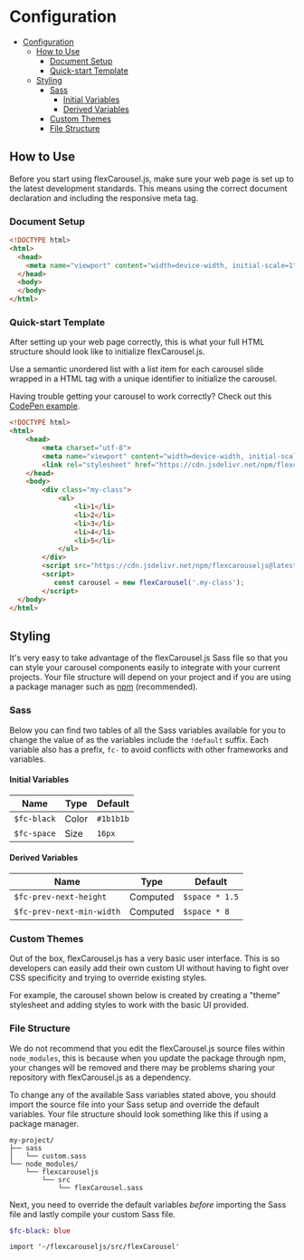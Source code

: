# Configuration

- [Configuration](#configuration)
    - [How to Use](#how-to-use)
        - [Document Setup](#document-setup)
        - [Quick-start Template](#quick-start-template)
    - [Styling](#styling)
        - [Sass](#sass)
            - [Initial Variables](#initial-variables)
            - [Derived Variables](#derived-variables)
        - [Custom Themes](#custom-themes)
        - [File Structure](#file-structure)

## How to Use
Before you start using flexCarousel.js, make sure your web page is set up to the latest development standards. This means using the correct document declaration and including the responsive meta tag.

### Document Setup
```html
<!DOCTYPE html>
<html>
  <head>
    <meta name="viewport" content="width=device-width, initial-scale=1">
  </head>
  <body>
  </body>
</html>
```

### Quick-start Template
After setting up your web page correctly, this is what your full HTML structure should look like to initialize flexCarousel.js.

Use a semantic unordered list with a list item for each carousel slide wrapped in a HTML tag with a unique identifier to initialize the carousel.

Having trouble getting your carousel to work correctly? Check out this [CodePen example](https://codepen.io/tomhrtly/pen/eXRpOg/).

```html
<!DOCTYPE html>
<html>
    <head>
        <meta charset="utf-8">
        <meta name="viewport" content="width=device-width, initial-scale=1">
        <link rel="stylesheet" href="https://cdn.jsdelivr.net/npm/flexcarouseljs@latest/dist/flexCarousel.min.css">
    </head>
    <body>
        <div class="my-class">
            <ul>
                <li>1</li>
                <li>2</li>
                <li>3</li>
                <li>4</li>
                <li>5</li>
            </ul>
        </div>
        <script src="https://cdn.jsdelivr.net/npm/flexcarouseljs@latest/dist/flexCarousel.min.js"></script>
        <script>
           const carousel = new flexCarousel('.my-class');
        </script>
  </body>
</html>
```

## Styling
It's very easy to take advantage of the flexCarousel.js Sass file so that you can style your carousel components easily to integrate with your current projects. Your file structure will depend on your project and if you are using a package manager such as [npm](https://www.npmjs.com/) (recommended).

### Sass
Below you can find two tables of all the Sass variables available for you to change the value of as the variables include the `!default` suffix. Each variable also has a prefix, `fc-` to avoid conflicts with other frameworks and variables.

#### Initial Variables
| Name | Type | Default |
|---|---|---|
| `$fc-black` | Color | `#1b1b1b` |
| `$fc-space` | Size | `16px` |

#### Derived Variables
| Name | Type | Default |
|---|---|---|
| `$fc-prev-next-height` | Computed | `$space * 1.5` |
| `$fc-prev-next-min-width` | Computed | `$space * 8` |

### Custom Themes

Out of the box, flexCarousel.js has a very basic user interface. This is so developers can easily add their own custom UI without having to fight over CSS specificity and trying to override existing styles.

For example, the carousel shown below is created by creating a "theme" stylesheet and adding styles to work with the basic UI provided. 

### File Structure

We do not recommend that you edit the flexCarousel.js source files within `node_modules`, this is because when you update the package through npm, your changes will be removed and there may be problems sharing your repository with flexCarousel.js as a dependency.

To change any of the available Sass variables stated above, you should import the source file into your Sass setup and override the default variables. Your file structure should look something like this if using a package manager.

```
my-project/
├── sass
│   └── custom.sass
└── node_modules/
    └── flexcarouseljs
        └── src
            └── flexCarousel.sass
```

Next, you need to override the default variables *before* importing the Sass file and lastly compile your custom Sass file.

```sass
$fc-black: blue

import '~/flexcarouseljs/src/flexCarousel'
```
